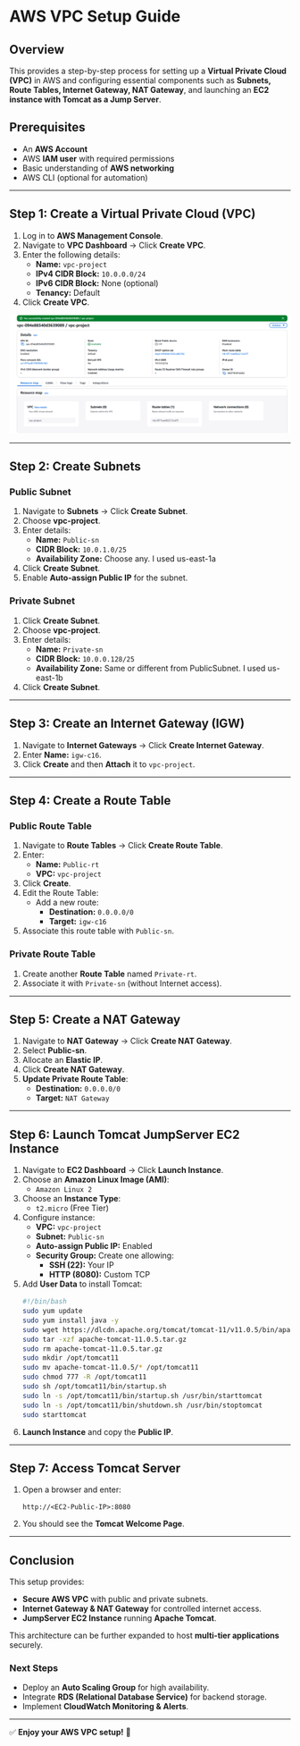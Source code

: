 # AWS VPC Setup Guide

## Overview
This provides a step-by-step process for setting up a **Virtual Private Cloud (VPC)** in AWS and configuring essential components such as **Subnets, Route Tables, Internet Gateway, NAT Gateway**, and launching an **EC2 instance with Tomcat as a Jump Server**.

## Prerequisites
- An **AWS Account**
- AWS **IAM user** with required permissions
- Basic understanding of **AWS networking**
- AWS CLI (optional for automation)

---

## **Step 1: Create a Virtual Private Cloud (VPC)**
1. Log in to **AWS Management Console**.
2. Navigate to **VPC Dashboard** → Click **Create VPC**.
3. Enter the following details:
   - **Name:** `vpc-project`
   - **IPv4 CIDR Block:** `10.0.0.0/24`
   - **IPv6 CIDR Block:** None (optional)
   - **Tenancy:** Default
4. Click **Create VPC**.

![Image Alt](https://github.com/Lisaeileen/AWS-VPC-setup/blob/ed426a0c2159868466dfa9aebb61c82bf85ce4ec/vpc.png)

---

## **Step 2: Create Subnets**
### **Public Subnet**
1. Navigate to **Subnets** → Click **Create Subnet**.
2. Choose **vpc-project**.
3. Enter details:
   - **Name:** `Public-sn`
   - **CIDR Block:** `10.0.1.0/25`
   - **Availability Zone:** Choose any. I used us-east-1a
4. Click **Create Subnet**.
5. Enable **Auto-assign Public IP** for the subnet.

### **Private Subnet**
1. Click **Create Subnet**.
2. Choose **vpc-project**.
3. Enter details:
   - **Name:** `Private-sn`
   - **CIDR Block:** `10.0.0.128/25`
   - **Availability Zone:** Same or different from PublicSubnet. I used us-east-1b
4. Click **Create Subnet**.

---

## **Step 3: Create an Internet Gateway (IGW)**
1. Navigate to **Internet Gateways** → Click **Create Internet Gateway**.
2. Enter **Name:** `igw-c16`.
3. Click **Create** and then **Attach** it to `vpc-project`.

---

## **Step 4: Create a Route Table**
### **Public Route Table**
1. Navigate to **Route Tables** → Click **Create Route Table**.
2. Enter:
   - **Name:** `Public-rt`
   - **VPC:** `vpc-project`
3. Click **Create**.
4. Edit the Route Table:
   - Add a new route:
     - **Destination:** `0.0.0.0/0`
     - **Target:** `igw-c16`
5. Associate this route table with `Public-sn`.

### **Private Route Table**
1. Create another **Route Table** named `Private-rt`.
2. Associate it with `Private-sn` (without Internet access).

---

## **Step 5: Create a NAT Gateway**
1. Navigate to **NAT Gateway** → Click **Create NAT Gateway**.
2. Select **Public-sn**.
3. Allocate an **Elastic IP**.
4. Click **Create NAT Gateway**.
5. **Update Private Route Table**:
   - **Destination:** `0.0.0.0/0`
   - **Target:** `NAT Gateway`

---

## **Step 6: Launch Tomcat JumpServer EC2 Instance**
1. Navigate to **EC2 Dashboard** → Click **Launch Instance**.
2. Choose an **Amazon Linux Image (AMI)**:
   - `Amazon Linux 2` 
3. Choose an **Instance Type**:
   - `t2.micro` (Free Tier) 
4. Configure instance:
   - **VPC:** `vpc-project`
   - **Subnet:** `Public-sn`
   - **Auto-assign Public IP:** Enabled
   - **Security Group:** Create one allowing:
     - **SSH (22):** Your IP
     - **HTTP (8080):** Custom TCP
5. Add **User Data** to install Tomcat:
   ```bash
   #!/bin/bash
   sudo yum update
   sudo yum install java -y
   sudo wget https://dlcdn.apache.org/tomcat/tomcat-11/v11.0.5/bin/apache-tomcat-11.0.5.tar.gz
   sudo tar -xzf apache-tomcat-11.0.5.tar.gz
   sudo rm apache-tomcat-11.0.5.tar.gz
   sudo mkdir /opt/tomcat11
   sudo mv apache-tomcat-11.0.5/* /opt/tomcat11
   sudo chmod 777 -R /opt/tomcat11
   sudo sh /opt/tomcat11/bin/startup.sh
   sudo ln -s /opt/tomcat11/bin/startup.sh /usr/bin/starttomcat
   sudo ln -s /opt/tomcat11/bin/shutdown.sh /usr/bin/stoptomcat
   sudo starttomcat
   ```
6. **Launch Instance** and copy the **Public IP**.

---

## **Step 7: Access Tomcat Server**
1. Open a browser and enter:
   ```
   http://<EC2-Public-IP>:8080
   ```
2. You should see the **Tomcat Welcome Page**.

---

## **Conclusion**
This setup provides:
- **Secure AWS VPC** with public and private subnets.
- **Internet Gateway & NAT Gateway** for controlled internet access.
- **JumpServer EC2 Instance** running **Apache Tomcat**.

This architecture can be further expanded to host **multi-tier applications** securely.

### **Next Steps**
- Deploy an **Auto Scaling Group** for high availability.
- Integrate **RDS (Relational Database Service)** for backend storage.
- Implement **CloudWatch Monitoring & Alerts**.

---

✅ **Enjoy your AWS VPC setup!** 🚀

